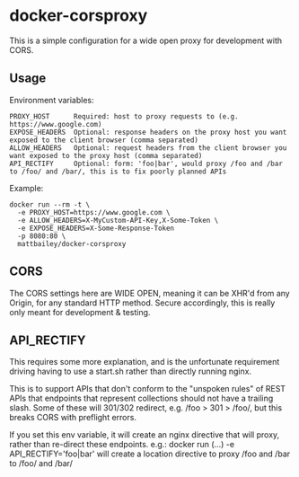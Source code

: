 # docker-corsproxy

This is a simple configuration for a wide open proxy for development with CORS.

## Usage

Environment variables:

```
PROXY_HOST      Required: host to proxy requests to (e.g. https://www.google.com)
EXPOSE_HEADERS  Optional: response headers on the proxy host you want exposed to the client browser (comma separated)
ALLOW_HEADERS   Optional: request headers from the client browser you want exposed to the proxy host (comma separated)
API_RECTIFY     Optional: form: 'foo|bar', would proxy /foo and /bar to /foo/ and /bar/, this is to fix poorly planned APIs
```

Example:

```
docker run --rm -t \
  -e PROXY_HOST=https://www.google.com \
  -e ALLOW_HEADERS=X-MyCustom-API-Key,X-Some-Token \
  -e EXPOSE_HEADERS=X-Some-Response-Token
  -p 8080:80 \
  mattbailey/docker-corsproxy
```

## CORS

The CORS settings here are WIDE OPEN, meaning it can be XHR'd from any Origin, for any standard HTTP method.  Secure accordingly, this is really only meant for development & testing.

## API_RECTIFY

This requires some more explanation, and is the unfortunate requirement driving having to use a start.sh rather than directly running nginx.

This is to support APIs that don't conform to the "unspoken rules" of REST APIs that endpoints that represent collections should not have a trailing slash. Some of these will 301/302 redirect, e.g. /foo > 301 > /foo/, but this breaks CORS with preflight errors.

If you set this env variable, it will create an nginx directive that will proxy, rather than re-direct these endpoints. e.g.: docker run (...) -e API_RECTIFY='foo|bar' will create a location directive to proxy /foo and /bar to /foo/ and /bar/
